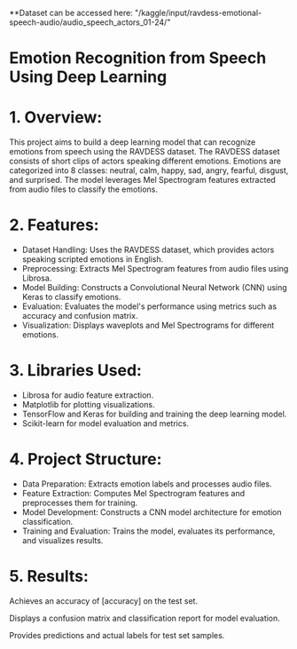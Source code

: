 **Dataset can be accessed here: "/kaggle/input/ravdess-emotional-speech-audio/audio_speech_actors_01-24/"

# Emotion Recognition from Speech Using Deep Learning

# 1. Overview:
This project aims to build a deep learning model that can recognize emotions from speech using the RAVDESS dataset. The RAVDESS dataset consists of short clips of actors speaking different emotions. Emotions are categorized into 8 classes: neutral, calm, happy, sad, angry, fearful, disgust, and surprised. The model leverages Mel Spectrogram features extracted from audio files to classify the emotions.

# 2. Features:
* Dataset Handling: Uses the RAVDESS dataset, which provides actors speaking scripted emotions in English.
* Preprocessing: Extracts Mel Spectrogram features from audio files using Librosa.
* Model Building: Constructs a Convolutional Neural Network (CNN) using Keras to classify emotions.
* Evaluation: Evaluates the model's performance using metrics such as accuracy and confusion matrix.
* Visualization: Displays waveplots and Mel Spectrograms for different emotions.

# 3. Libraries Used:
* Librosa for audio feature extraction.
* Matplotlib for plotting visualizations.
* TensorFlow and Keras for building and training the deep learning model.
* Scikit-learn for model evaluation and metrics.

# 4. Project Structure:
* Data Preparation: Extracts emotion labels and processes audio files.
* Feature Extraction: Computes Mel Spectrogram features and preprocesses them for training.
* Model Development: Constructs a CNN model architecture for emotion classification.
* Training and Evaluation: Trains the model, evaluates its performance, and visualizes results.

# 5. Results:
Achieves an accuracy of [accuracy] on the test set.

Displays a confusion matrix and classification report for model evaluation.

Provides predictions and actual labels for test set samples.
